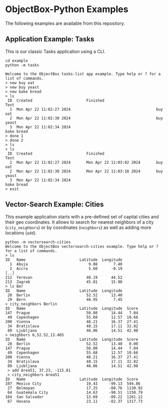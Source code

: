 # ObjectBox-Python Examples

The following examples are available from this repository.

## Application Example: Tasks

This is our classic Tasks application using a CLI.

```
cd example
python -m tasks

Welcome to the ObjectBox tasks-list app example. Type help or ? for a list of commands.
> new buy oat
> new buy yeast
> new bake bread
> ls
 ID  Created                        Finished                       Text
  1  Mon Apr 22 11:02:27 2024                                      buy oat
  2  Mon Apr 22 11:02:30 2024                                      buy yeast
  3  Mon Apr 22 11:02:34 2024                                      bake bread
> done 1
> done 2
> ls
> ls
 ID  Created                        Finished                       Text
  1  Mon Apr 22 11:02:27 2024       Mon Apr 22 11:03:02 2024       buy oat
  2  Mon Apr 22 11:02:30 2024       Mon Apr 22 11:03:18 2024       buy yeast
  3  Mon Apr 22 11:02:34 2024                                      bake bread
> exit
```

## Vector-Search Example: Cities

This example application starts with a pre-defined set of capital cities and their geo coordinates. 
It allows to search for nearest neighbors of a city (`city_neighbors`) or by coordinates (`neighbors`) as well as adding more locations (`add`).

```
python -m vectorsearch-cities
Welcome to the ObjectBox vectorsearch-cities example. Type help or ? for a list of commands.
> ls
ID   Name                        Latitude  Longitude
  1  Abuja                           9.08       7.40
  2  Accra                           5.60      -0.19
[..]
212  Yerevan                        40.19      44.52
213  Zagreb                         45.81      15.98
> ls Ber
ID   Name                        Latitude  Longitude
 28  Berlin                         52.52      13.40
 29  Bern                           46.95       7.45
> city_neighbors Berlin
ID   Name                        Latitude  Longitude  Score
147  Prague                         50.08      14.44   7.04
 49  Copenhagen                     55.68      12.57  10.66
200  Vienna                         48.21      16.37  27.41
 34  Bratislava                     48.15      17.11  32.82
 89  Ljubljana                      46.06      14.51  42.98
> neighbors 6,52.52,13.405
ID   Name                        Latitude  Longitude  Score
 28  Berlin                         52.52      13.40   0.00
147  Prague                         50.08      14.44   7.04
 49  Copenhagen                     55.68      12.57  10.66
200  Vienna                         48.21      16.37  27.41
 34  Bratislava                     48.15      17.11  32.82
 89  Ljubljana                      46.06      14.51  42.98
 > add Area51, 37.23, -115.81
 > city_neighbors Area51
ID   Name                        Latitude  Longitude  Score
107  Mexico City                    19.43     -99.13  594.86
 27  Belmopan                       17.25     -88.76  1130.92
 64  Guatemala City                 14.63     -90.51  1150.79
164  San Salvador                   13.69     -89.22  1261.12
 67  Havana                         23.11     -82.37  1317.73
```
